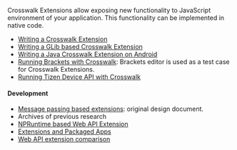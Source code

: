Crosswalk Extensions allow exposing new functionality to JavaScript environment of your application. This functionality can be implemented in native code.

* [Writing a Crosswalk Extension](Writing-a-Crosswalk-Extension)
* [Writing a GLib based Crosswalk Extension](Writing-a-glib-based-Crosswalk-Extension)
* [Writing a Java Crosswalk Extension on Android](https://crosswalk-project.org/#documentation/android_extensions)
* [Running Brackets with Crosswalk](Running-Brackets): Brackets editor is used as a test case for Crosswalk Extensions.
* [Running Tizen Device API with Crosswalk](Running-Tizen-Device-API)

#### Development

* [Message passing based extensions](Message-passing-extensions): original design document.
* Archives of previous research
 * [NPRuntime based Web API Extension](NPRuntime-Based-WebAPI-Extension-Framework)
 * [Extensions and Packaged Apps](Extensions-and-Packaged-Apps)
 * [Web API extension comparison](Web-API-Extension-Comparison)